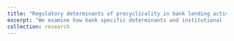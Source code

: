 ```yaml
---
title: "Regulatory determinants of procyclicality in bank lending activity"
excerpt: "We examine how bank specific determinants and institutional factors affect the procyclicality of loan loss provisions and the association between bank lending and bank capital. We also explain whether bank lending, bank capital and loan loss provisions are empirically related by checking if lending of banks, whose loan loss provisions are more procyclical or who do not apply income smoothing, is more capital constrained during recessionary periods. Financial support provided by the Polish National Science Centre (NCN) (No. DEC-2012/05/D/HS4/01356)"
collection: research
---
```


